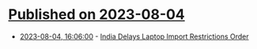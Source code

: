 # [Published on 2023-08-04](index.md)

* [2023-08-04, 16:06:00](https://slashdot.org/story/23/08/04/167213/india-delays-laptop-import-restrictions-order?utm_source=rss1.0mainlinkanon&utm_medium=feed) - [India Delays Laptop Import Restrictions Order](https://slashdot.org/story/23/08/04/167213/india-delays-laptop-import-restrictions-order?utm_source=rss1.0mainlinkanon&utm_medium=feed)
